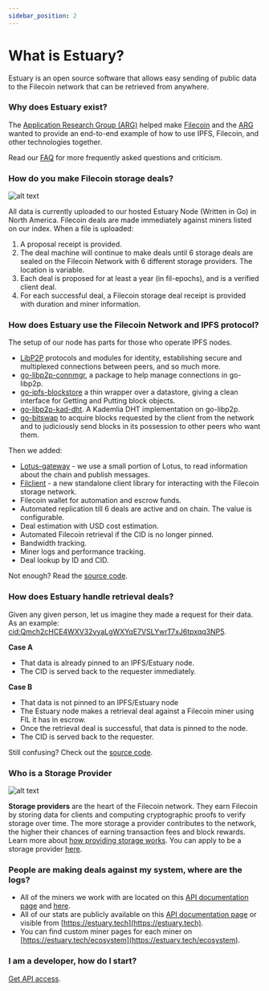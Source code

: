 ```yaml
---
sidebar_position: 2
---
```


# What is Estuary?

Estuary is an open source software that allows easy sending of public data to the Filecoin network that can be retrieved from anywhere.

### Why does Estuary exist?

The [Application Research Group (ARG)](https://arg.protocol.ai) helped make [Filecoin](https://filecoin.io) and the [ARG](https://arg.protocol.ai) wanted to provide an end-to-end example of how to use IPFS, Filecoin, and other technologies together.

Read our [FAQ](../Learn/faq) for more frequently asked questions and criticism.

### How do you make Filecoin storage deals?

![alt text](https://user-images.githubusercontent.com/28320272/212175640-273f467a-b8a5-4236-b8e5-977e546e43ef.png)

All data is currently uploaded to our hosted Estuary Node (Written in Go) in North America. Filecoin deals are made immediately against miners listed on our index. When a file is uploaded:

1. A proposal receipt is provided.
2. The deal machine will continue to make deals until 6 storage deals are sealed on the Filecoin Network with 6 different storage providers. The location is variable.
3. Each deal is proposed for at least a year (in fil-epochs), and is a verified client deal.
4. For each successful deal, a Filecoin storage deal receipt is provided with duration and miner information.

### How does Estuary use the Filecoin Network and IPFS protocol?

The setup of our node has parts for those who operate IPFS nodes.

- [LibP2P](https://github.com/libp2p) protocols and modules for identity, establishing secure and multiplexed connections between peers, and so much more.
- [go-libp2p-connmgr](https://github.com/libp2p/go-libp2p-connmgr), a package to help manage connections in go-libp2p.
- [go-ipfs-blockstore](https://github.com/ipfs/go-ipfs-blockstore) a thin wrapper over a datastore, giving a clean interface for Getting and Putting block objects.
- [go-libp2p-kad-dht](https://github.com/libp2p/go-libp2p-kad-dht). A Kademlia DHT implementation on go-libp2p.
- [go-bitswap](https://github.com/ipfs/go-bitswap) to acquire blocks requested by the client from the network and to judiciously send blocks in its possession to other peers who want them.

Then we added:

- [Lotus-gateway](https://github.com/filecoin-project/lotus) - we use a small portion of Lotus, to read information about the chain and publish messages.
- [Filclient](https://github.com/application-research/filclient) - a new standalone client library for interacting with the Filecoin storage network.
- Filecoin wallet for automation and escrow funds.
- Automated replication till 6 deals are active and on chain. The value is configurable.
- Deal estimation with USD cost estimation.
- Automated Filecoin retrieval if the CID is no longer pinned.
- Bandwidth tracking.
- Miner logs and performance tracking.
- Deal lookup by ID and CID.

Not enough? Read the [source code](https://github.com/application-research/estuary/blob/master/main.go).

### How does Estuary handle retrieval deals?

Given any given person, let us imagine they made a request for their data. As an example: [cid:Qmch2cHCE4WXV32vyaLgWXYqE7VSLYwrT7xJ6tpxqq3NP5](https://dweb.link/ipfs/Qmch2cHCE4WXV32vyaLgWXYqE7VSLYwrT7xJ6tpxqq3NP5).

**Case A**

- That data is already pinned to an IPFS/Estuary node.
- The CID is served back to the requester immediately.

**Case B**

- That data is not pinned to an IPFS/Estuary node
- The Estuary node makes a retrieval deal against a Filecoin miner using FIL it has in escrow.
- Once the retrieval deal is successful, that data is pinned to the node.
- The CID is served back to the requester.

Still confusing? Check out the [source code](https://github.com/application-research/estuary/blob/master/retrieval.go).

### Who is a Storage Provider

![alt text](https://user-images.githubusercontent.com/28320272/212178311-7dd89211-0b40-4281-88e3-75f1f5c7b966.png)

**Storage providers** are the heart of the Filecoin network. They earn Filecoin by storing data for clients and computing cryptographic proofs to verify storage over time. The more storage a provider contributes to the network, the higher their chances of earning transaction fees and block rewards. Learn more about [how providing storage works](https://docs.filecoin.io/storage-provider/basics/how-providing-storage-works/). You can apply to be a storage provider [here](https://docs-beta.estuary.tech/docs/Learn/get-provider-added).

### People are making deals against my system, where are the logs?

- All of the miners we work with are located on this [API documentation page](https://docs.estuary.tech/api-public-miners) and [here](https://estuary.tech/ecosystem).
- All of our stats are publicly available on this [API documentation page](https://docs.estuary.tech/api-public-stats) or visible from [https://estuary.tech](https://estuary.tech).
- You can find custom miner pages for each miner on [https://estuary.tech/ecosystem](https://estuary.tech/ecosystem).

### I am a developer, how do I start?

[Get API access](https://docs.estuary.tech/tutorial-get-an-api-key).
